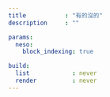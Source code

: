```yaml
---
title           : "有的沒的"
description     : ""

params:
  neso:
    block_indexing: true

build:
  list            : never
  render          : never
---
```


<!-- Optional content -->

